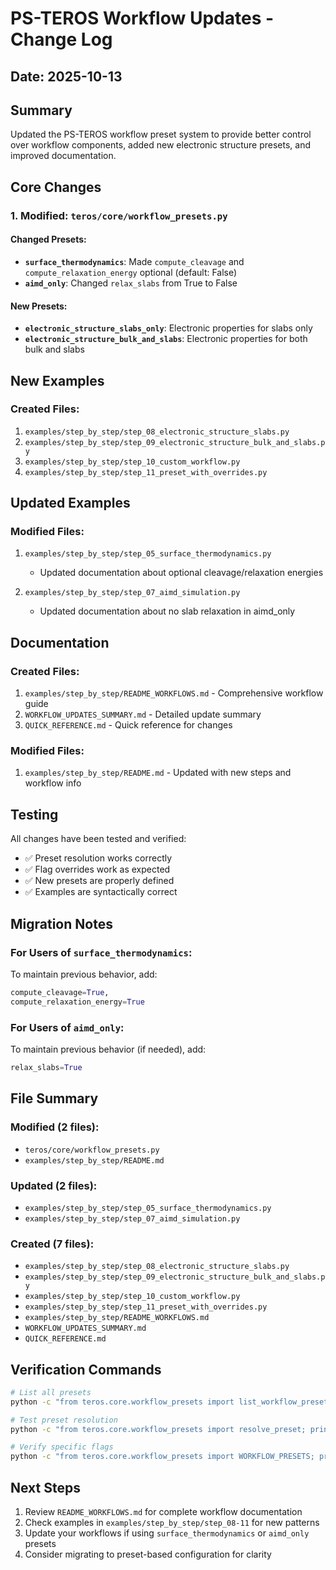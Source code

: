 # PS-TEROS Workflow Updates - Change Log

## Date: 2025-10-13

## Summary
Updated the PS-TEROS workflow preset system to provide better control over workflow components, added new electronic structure presets, and improved documentation.

## Core Changes

### 1. Modified: `teros/core/workflow_presets.py`

#### Changed Presets:
- **`surface_thermodynamics`**: Made `compute_cleavage` and `compute_relaxation_energy` optional (default: False)
- **`aimd_only`**: Changed `relax_slabs` from True to False

#### New Presets:
- **`electronic_structure_slabs_only`**: Electronic properties for slabs only
- **`electronic_structure_bulk_and_slabs`**: Electronic properties for both bulk and slabs

## New Examples

### Created Files:
1. `examples/step_by_step/step_08_electronic_structure_slabs.py`
2. `examples/step_by_step/step_09_electronic_structure_bulk_and_slabs.py`
3. `examples/step_by_step/step_10_custom_workflow.py`
4. `examples/step_by_step/step_11_preset_with_overrides.py`

## Updated Examples

### Modified Files:
1. `examples/step_by_step/step_05_surface_thermodynamics.py`
   - Updated documentation about optional cleavage/relaxation energies
   
2. `examples/step_by_step/step_07_aimd_simulation.py`
   - Updated documentation about no slab relaxation in aimd_only

## Documentation

### Created Files:
1. `examples/step_by_step/README_WORKFLOWS.md` - Comprehensive workflow guide
2. `WORKFLOW_UPDATES_SUMMARY.md` - Detailed update summary
3. `QUICK_REFERENCE.md` - Quick reference for changes

### Modified Files:
1. `examples/step_by_step/README.md` - Updated with new steps and workflow info

## Testing

All changes have been tested and verified:
- ✅ Preset resolution works correctly
- ✅ Flag overrides work as expected
- ✅ New presets are properly defined
- ✅ Examples are syntactically correct

## Migration Notes

### For Users of `surface_thermodynamics`:
To maintain previous behavior, add:
```python
compute_cleavage=True,
compute_relaxation_energy=True
```

### For Users of `aimd_only`:
To maintain previous behavior (if needed), add:
```python
relax_slabs=True
```

## File Summary

### Modified (2 files):
- `teros/core/workflow_presets.py`
- `examples/step_by_step/README.md`

### Updated (2 files):
- `examples/step_by_step/step_05_surface_thermodynamics.py`
- `examples/step_by_step/step_07_aimd_simulation.py`

### Created (7 files):
- `examples/step_by_step/step_08_electronic_structure_slabs.py`
- `examples/step_by_step/step_09_electronic_structure_bulk_and_slabs.py`
- `examples/step_by_step/step_10_custom_workflow.py`
- `examples/step_by_step/step_11_preset_with_overrides.py`
- `examples/step_by_step/README_WORKFLOWS.md`
- `WORKFLOW_UPDATES_SUMMARY.md`
- `QUICK_REFERENCE.md`

## Verification Commands

```bash
# List all presets
python -c "from teros.core.workflow_presets import list_workflow_presets; list_workflow_presets()"

# Test preset resolution
python -c "from teros.core.workflow_presets import resolve_preset; print(resolve_preset('surface_thermodynamics'))"

# Verify specific flags
python -c "from teros.core.workflow_presets import WORKFLOW_PRESETS; print(WORKFLOW_PRESETS['surface_thermodynamics']['flags'])"
```

## Next Steps

1. Review `README_WORKFLOWS.md` for complete workflow documentation
2. Check examples in `examples/step_by_step/step_08-11` for new patterns
3. Update your workflows if using `surface_thermodynamics` or `aimd_only` presets
4. Consider migrating to preset-based configuration for clarity


